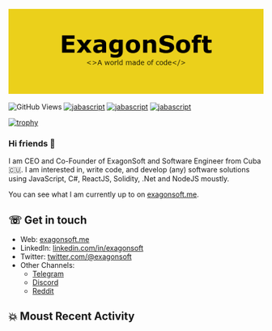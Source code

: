![natterstefan](https://github.com/exagonsoft/exagonsoft/blob/main/ExagonSoft.png)

![GitHub Views](https://komarev.com/ghpvc/?username=exagonsoft&color=FAC151)
[![jabascript](https://img.shields.io/badge/Javascript-Fan-FAC151.svg?logo=javascript&logoWidth=20)](https://github.com/exagonsoft)
[![jabascript](https://img.shields.io/badge/BlockChain-Fan-FAC151.svg?logo=bitcoin&logoWidth=20)](https://github.com/exagonsoft)
[![jabascript](https://img.shields.io/badge/GameDevelop-Fan-FAC151.svg?logo=unity&logoWidth=20)](https://github.com/exagonsoft)

[![trophy](https://github-profile-trophy.vercel.app/?username=exagonsoft&theme=onedark&row=1&column=6)](https://github.com/ryo-ma/github-profile-trophy)

### Hi friends 👋

I am CEO and Co-Founder of ExagonSoft and Software Engineer from Cuba
🇨🇺. I am interested in, write code, and develop (any) software solutions
using JavaScript, C#, ReactJS, Solidity, .Net and NodeJS moustly.

You can see what I am currently up to on [exagonsoft.me](https://exagonsoft.me).

## ☏ Get in touch

- Web: [exagonsoft.me](https://exagonsoft.me)
- LinkedIn: [linkedin.com/in/exagonsoft](https://linkedin.com/in/exagonsoft)
- Twitter: [twitter.com/@exagonsoft](https://twitter.com/@exagonsoft)<br />
- Other Channels:
  - [Telegram](https://t.me/exagonsoft_work)
  - [Discord](https://discord.com/channels/943003573518745681/943003573518745685)
  - [Reddit](https://www.reddit.com/r/ExagonSoft_Work/)



## 💥 Moust Recent Activity
<!--START_SECTION:activity-->

<!--END_SECTION:activity-->
